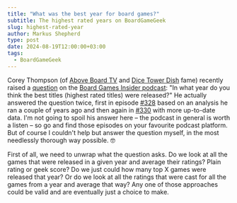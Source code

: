 ```yaml
---
title: "What was the best year for board games?"
subtitle: The highest rated years on BoardGameGeek
slug: highest-rated-year
author: Markus Shepherd
type: post
date: 2024-08-19T12:00:00+03:00
tags:
  - BoardGameGeek
---
```


Corey Thompson (of [Above Board TV](https://www.youtube.com/@aboveboardTV) and [Dice Tower Dish](https://dicetowerdish.com/) fame) recently raised a [question](https://boardgamegeek.com/thread/3336646/playtesting-327) on the [Board Games Insider podcast](https://boardgamesinsider.com/): "In what year do you think the best titles (highest rated titles) were released?" He actually answered the question twice, first in episode [#328](https://boardgamegeek.com/blogpost/163710/board-games-insider-328-the-one-about-the-spiel-de) based on an analysis he ran a couple of years ago and then again in [#330](https://boardgamegeek.com/blogpost/164172/board-games-insider-330-the-one-about-the-biggest) with more up-to-date data. I'm not going to spoil his answer here – the podcast in general is worth a listen – so go and find those episodes on your favourite podcast platform. But of course I couldn't help but answer the question myself, in the most needlessly thorough way possible. 🤓

First of all, we need to unwrap what the question asks. Do we look at all the games that were released in a given year and average their ratings? Plain rating or geek score? Do we just could how many top X games were released that year? Or do we look at all the ratings that were cast for all the games from a year and average that way? Any one of those approaches could be valid and are eventually just a choice to make.
